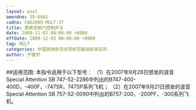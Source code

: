 ```yaml
---
layout: post
amendno: 39-6461
cadno: CAD2009-MULT-37
title: 更换货舱门控制开关
date: 2009-11-02 00:00:00 +0800
effdate: 2009-12-03 00:00:00 +0800
tag: MULT
categories: 中国民用航空总局航空器适航审定司
author: 于敬宇
---
```


##适用范围:
本指令适用于以下型号：
（1）在2007年9月28日颁发的波音 Special Attention SB 747-52-2286中列出的B747-400-400D，-400F，-747SR，747SP系列飞机；
（2）在2007年9月21日颁发的波音 Special Attention SB 757-52-0090中列出的B757-200，-200PF，-300系列飞机。

